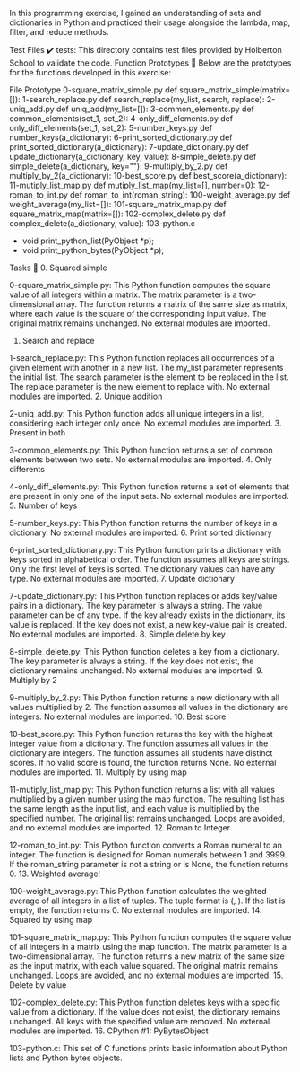 In this programming exercise, I gained an understanding of sets and dictionaries in Python and practiced their usage alongside the lambda, map, filter, and reduce methods.

Test Files :heavy_check_mark:
tests: This directory contains test files provided by Holberton School to validate the code.
Function Prototypes :floppy_disk:
Below are the prototypes for the functions developed in this exercise:

File	Prototype
0-square_matrix_simple.py	def square_matrix_simple(matrix=[]):
1-search_replace.py	def search_replace(my_list, search, replace):
2-uniq_add.py	def uniq_add(my_list=[]):
3-common_elements.py	def common_elements(set_1, set_2):
4-only_diff_elements.py	def only_diff_elements(set_1, set_2):
5-number_keys.py	def number_keys(a_dictionary):
6-print_sorted_dictionary.py	def print_sorted_dictionary(a_dictionary):
7-update_dictionary.py	def update_dictionary(a_dictionary, key, value):
8-simple_delete.py	def simple_delete(a_dictionary, key=""):
9-multiply_by_2.py	def multiply_by_2(a_dictionary):
10-best_score.py	def best_score(a_dictionary):
11-mutiply_list_map.py	def mutiply_list_map(my_list=[], number=0):
12-roman_to_int.py	def roman_to_int(roman_string):
100-weight_average.py	def weight_average(my_list=[]):
101-square_matrix_map.py	def square_matrix_map(matrix=[]):
102-complex_delete.py	def complex_delete(a_dictionary, value):
103-python.c	<ul><li>void print_python_list(PyObject *p);</li><li>void print_python_bytes(PyObject *p);</li></ul>
Tasks :page_with_curl:
0. Squared simple

0-square_matrix_simple.py: This Python function computes the square value of all integers within a matrix.
The matrix parameter is a two-dimensional array.
The function returns a matrix of the same size as matrix, where each value is the square of the corresponding input value.
The original matrix remains unchanged.
No external modules are imported.
1. Search and replace

1-search_replace.py: This Python function replaces all occurrences of a given element with another in a new list.
The my_list parameter represents the initial list.
The search parameter is the element to be replaced in the list.
The replace parameter is the new element to replace with.
No external modules are imported.
2. Unique addition

2-uniq_add.py: This Python function adds all unique integers in a list, considering each integer only once.
No external modules are imported.
3. Present in both

3-common_elements.py: This Python function returns a set of common elements between two sets.
No external modules are imported.
4. Only differents

4-only_diff_elements.py: This Python function returns a set of elements that are present in only one of the input sets.
No external modules are imported.
5. Number of keys

5-number_keys.py: This Python function returns the number of keys in a dictionary.
No external modules are imported.
6. Print sorted dictionary

6-print_sorted_dictionary.py: This Python function prints a dictionary with keys sorted in alphabetical order.
The function assumes all keys are strings.
Only the first level of keys is sorted.
The dictionary values can have any type.
No external modules are imported.
7. Update dictionary

7-update_dictionary.py: This Python function replaces or adds key/value pairs in a dictionary.
The key parameter is always a string.
The value parameter can be of any type.
If the key already exists in the dictionary, its value is replaced.
If the key does not exist, a new key-value pair is created.
No external modules are imported.
8. Simple delete by key

8-simple_delete.py: This Python function deletes a key from a dictionary.
The key parameter is always a string.
If the key does not exist, the dictionary remains unchanged.
No external modules are imported.
9. Multiply by 2

9-multiply_by_2.py: This Python function returns a new dictionary with all values multiplied by 2.
The function assumes all values in the dictionary are integers.
No external modules are imported.
10. Best score

10-best_score.py: This Python function returns the key with the highest integer value from a dictionary.
The function assumes all values in the dictionary are integers.
The function assumes all students have distinct scores.
If no valid score is found, the function returns None.
No external modules are imported.
11. Multiply by using map

11-mutiply_list_map.py: This Python function returns a list with all values multiplied by a given number using the map function.
The resulting list has the same length as the input list, and each value is multiplied by the specified number.
The original list remains unchanged.
Loops are avoided, and no external modules are imported.
12. Roman to Integer

12-roman_to_int.py: This Python function converts a Roman numeral to an integer.
The function is designed for Roman numerals between 1 and 3999.
If the roman_string parameter is not a string or is None, the function returns 0.
13. Weighted average!

100-weight_average.py: This Python function calculates the weighted average of all integers in a list of tuples.
The tuple format is (<score>, <weight>).
If the list is empty, the function returns 0.
No external modules are imported.
14. Squared by using map

101-square_matrix_map.py: This Python function computes the square value of all integers in a matrix using the map function.
The matrix parameter is a two-dimensional array.
The function returns a new matrix of the same size as the input matrix, with each value squared.
The original matrix remains unchanged.
Loops are avoided, and no external modules are imported.
15. Delete by value

102-complex_delete.py: This Python function deletes keys with a specific value from a dictionary.
If the value does not exist, the dictionary remains unchanged.
All keys with the specified value are removed.
No external modules are imported.
16. CPython #1: PyBytesObject

103-python.c: This set of C functions prints basic information about Python lists and Python bytes objects.
